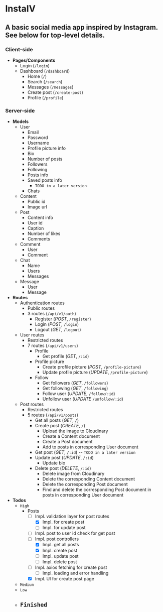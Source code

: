 # InstaIV

## A basic social media app inspired by Instagram. See below for top-level details.

### Client-side

- **Pages/Components**
  - Login (`/login`)
  - Dashboard (`/dashboard`)
    - Home (`/`)
    - Search (`/search`)
    - Messages (`/messages`)
    - Create post (`/create-post`)
    - Profile (`/profile`)

### Server-side

- **Models**
  - User
    - Email
    - Password
    - Username
    - Profile picture info
    - Bio
    - Number of posts
    - Followers
    - Following
    - Posts info
    - Saved posts info
      - `TODO in a later version`
    - Chats
  - Content
    - Public id
    - Image url
  - Post
    - Content info
    - User id
    - Caption
    - Number of likes
    - Comments
  - Comment
    - User
    - Comment
  - Chat
    - Name
    - Users
    - Messages
  - Message
    - User
    - Message
- **Routes**
  - Authentication routes
    - Public routes
    - 3 routes (`/api/v1/auth`)
      - Register (_POST_, `/register`)
      - Login (_POST_, `/login`)
      - Logout (_GET_, `/logout`)
  - User routes
    - Restricted routes
    - 7 routes (`/api/v1/users`)
      - Profile
        - Get profile (_GET_, `/:id`)
      - Profile picture
        - Create profile picture (_POST_, `/profile-picture`)
        - Update profile picture (_UPDATE_, `/profile-picture`)
      - Follow
        - Get followers (_GET_, `/followers`)
        - Get following (_GET_, `/following`)
        - Follow user (_UPDATE_, `/follow/:id`)
        - Unfollow user (_UPDATE_ `/unfollow/:id`)
  - Post routes
    - Restricted routes
    - 5 routes (`/api/v1/posts`)
      - Get all posts (_GET_, `/`)
      - Create post (_CREATE_, `/`)
        - Upload the image to Cloudinary
        - Create a Content document
        - Create a Post document
        - Add to posts in corresponding User document
      - Get post (_GET_, `/:id`) -- `TODO in a later version`
      - Update post (_UPDATE_, `/:id`)
        - Update bio
      - Delete post (_DELETE_, `/:id`)
        - Delete image from Cloudinary
        - Delete the corresponding Content document
        - Delete the corresponding Post document
        - Find and delete the corresponding Post document in posts in corresponding User document
- **Todos**
  - `High`
    - Posts
      - [ ] Impl. validation layer for post routes
        - [x] Impl. for create post
        - [ ] Impl. for update post
      - [ ] Impl. post to user id check for get post
      - [ ] Impl. post controllers
        - [x] Impl. get all posts
        - [x] Impl. create post
        - [ ] Impl. update post
        - [ ] Impl. delete post
      - [ ] Impl. axios fetching for create post
        - [ ] Impl. loading and error handling
      - [x] Impl. UI for create post page
  - `Medium`
  - `Low`
  - ## `Finished`
